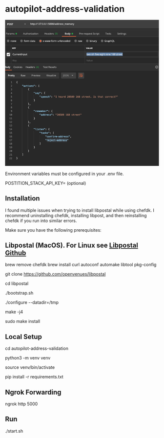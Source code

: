 # autopilot-address-validation

![Screenshot](/images/ActionsJSON.png)

Environment variables must be configured in your .env file.

POSTITION_STACK_API_KEY= (optional)

Installation
------------
I found multiple issues when trying to install libpostal while using chefdk. I recommend uninstalling chefdk, installing libpost, and then reinstalling chefdk if you run into similar errors.

Make sure you have the following prerequisites:

## Libpostal (MacOS). For Linux see [Libpostal Github](https://github.com/openvenues/libpostal)
brew remove chefdk
brew install curl autoconf automake libtool pkg-config

git clone https://github.com/openvenues/libpostal

cd libpostal

./bootstrap.sh

./configure --datadir=/tmp

make -j4

sudo make install


## Local Setup

cd autopilot-address-validation

python3 -m venv venv

source venv/bin/activate

pip install -r requirements.txt


## Ngrok Forwarding

ngrok http 5000

## Run 

./start.sh

